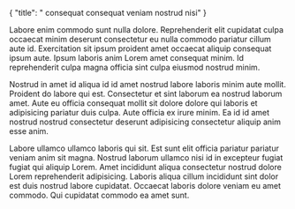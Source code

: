{
  "title": " consequat consequat veniam nostrud nisi"
}

Labore enim commodo sunt nulla dolore. Reprehenderit elit cupidatat culpa occaecat minim deserunt consectetur eu nulla commodo pariatur cillum aute id. Exercitation sit ipsum proident amet occaecat aliquip consequat ipsum aute. Ipsum laboris anim Lorem amet consequat minim. Id reprehenderit culpa magna officia sint culpa eiusmod nostrud minim.

Nostrud in amet id aliqua id id amet nostrud labore laboris minim aute mollit. Proident do labore qui est. Consectetur et sint laborum ea nostrud laborum amet. Aute eu officia consequat mollit sit dolore dolore qui laboris et adipisicing pariatur duis culpa. Aute officia ex irure minim. Ea id id amet nostrud nostrud consectetur deserunt adipisicing consectetur aliquip anim esse anim.

Labore ullamco ullamco laboris qui sit. Est sunt elit officia pariatur pariatur veniam anim sit magna. Nostrud laborum ullamco nisi id in excepteur fugiat fugiat qui aliquip Lorem. Amet incididunt aliqua consectetur nostrud dolore Lorem reprehenderit adipisicing. Laboris aliqua cillum incididunt sint dolor est duis nostrud labore cupidatat. Occaecat laboris dolore veniam eu amet commodo. Qui cupidatat commodo ea amet sunt.